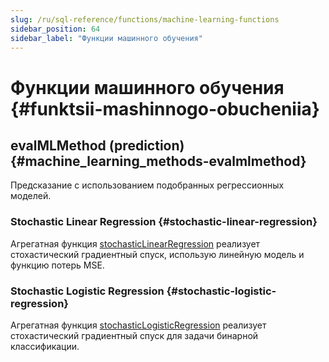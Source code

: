 ```yaml
---
slug: /ru/sql-reference/functions/machine-learning-functions
sidebar_position: 64
sidebar_label: "Функции машинного обучения"
---
```


# Функции машинного обучения {#funktsii-mashinnogo-obucheniia}

## evalMLMethod (prediction) {#machine_learning_methods-evalmlmethod}

Предсказание с использованием подобранных регрессионных моделей.

### Stochastic Linear Regression {#stochastic-linear-regression}

Агрегатная функция [stochasticLinearRegression](../../sql-reference/functions/machine-learning-functions.md#agg_functions-stochasticlinearregression) реализует стохастический градиентный спуск, использую линейную модель и функцию потерь MSE.

### Stochastic Logistic Regression {#stochastic-logistic-regression}

Агрегатная функция [stochasticLogisticRegression](../../sql-reference/functions/machine-learning-functions.md#agg_functions-stochasticlogisticregression) реализует стохастический градиентный спуск для задачи бинарной классификации.